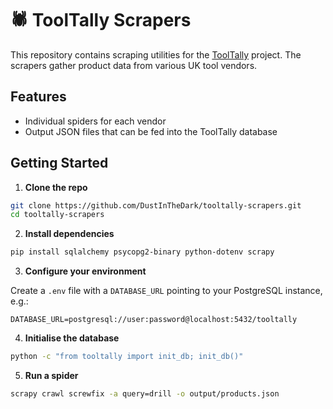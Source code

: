 # 🕷️ ToolTally Scrapers

This repository contains scraping utilities for the [ToolTally](https://github.com/DustInTheDark/tooltally-frontend) project. The scrapers gather product data from various UK tool vendors.

## Features

- Individual spiders for each vendor
- Output JSON files that can be fed into the ToolTally database

## Getting Started

1. **Clone the repo**

```bash
git clone https://github.com/DustInTheDark/tooltally-scrapers.git
cd tooltally-scrapers
```

2. **Install dependencies**

```bash
pip install sqlalchemy psycopg2-binary python-dotenv scrapy
```

3. **Configure your environment**

Create a `.env` file with a `DATABASE_URL` pointing to your PostgreSQL instance, e.g.:

```
DATABASE_URL=postgresql://user:password@localhost:5432/tooltally
```

4. **Initialise the database**

```bash
python -c "from tooltally import init_db; init_db()"
```

5. **Run a spider**

```bash
scrapy crawl screwfix -a query=drill -o output/products.json
```